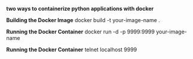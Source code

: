 **two ways to containerize python applications with docker**

**Building the Docker Image**
docker build -t your-image-name .

**Running the Docker Container**
docker run -d -p 9999:9999 your-image-name

**Running the Docker Container**
telnet localhost 9999
